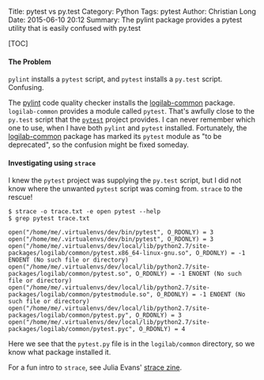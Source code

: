 Title: pytest vs py.test
Category: Python
Tags: pytest
Author: Christian Long
Date: 2015-06-10 20:12
Summary: The pylint package provides a pytest utility that is easily confused with py.test

[TOC]

#### The Problem

`pylint` installs a `pytest` script, and `pytest` installs a `py.test` script. Confusing.

The [pylint](http://www.pylint.org/) code quality checker installs the [logilab-common](https://www.logilab.org/project/logilab-common) package. `logilab-common` provides a module called `pytest`. That's awfully close to the `py.test` script that the [`pytest`](http://pytest.org) project provides. I can never remember which one to use, when I have both `pylint` and `pytest` installed. Fortunately, the  [logilab-common](https://www.logilab.org/project/logilab-common) package has marked its `pytest` module as "to be deprecated", so the confusion might be fixed someday.

#### Investigating using `strace`

I knew the `pytest` project was supplying the `py.test` script, but I did not know where the unwanted `pytest` script was coming from. `strace` to the rescue! 

    $ strace -o trace.txt -e open pytest --help
    $ grep pytest trace.txt

    open("/home/me/.virtualenvs/dev/bin/pytest", O_RDONLY) = 3
    open("/home/me/.virtualenvs/dev/bin/pytest", O_RDONLY) = 3
    open("/home/me/.virtualenvs/dev/local/lib/python2.7/site-packages/logilab/common/pytest.x86_64-linux-gnu.so", O_RDONLY) = -1 ENOENT (No such file or directory)
    open("/home/me/.virtualenvs/dev/local/lib/python2.7/site-packages/logilab/common/pytest.so", O_RDONLY) = -1 ENOENT (No such file or directory)
    open("/home/me/.virtualenvs/dev/local/lib/python2.7/site-packages/logilab/common/pytestmodule.so", O_RDONLY) = -1 ENOENT (No such file or directory)
    open("/home/me/.virtualenvs/dev/local/lib/python2.7/site-packages/logilab/common/pytest.py", O_RDONLY) = 3
    open("/home/me/.virtualenvs/dev/local/lib/python2.7/site-packages/logilab/common/pytest.pyc", O_RDONLY) = 4


Here we see that the `pytest.py` file is in the `logilab/common` directory, so we know what package installed it. 

For a fun intro to `strace`, see Julia Evans' [strace zine](http://jvns.ca/blog/2015/04/14/strace-zine/).

